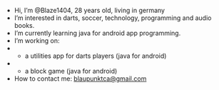 - Hi, I’m @Blaze1404, 28 years old, living in germany
- I’m interested in darts, soccer, technology, programming and audio books.
- I’m currently learning java for android app programming.
- I’m working on:
-  - a utilities app for darts players (java for android)
-  - a block game (java for android)
- How to contact me: blaupunktca@gmail.com

<!---
Blaze1404/Blaze1404 is a ✨ special ✨ repository because its `README.md` (this file) appears on your GitHub profile.
You can click the Preview link to take a look at your changes.
--->
